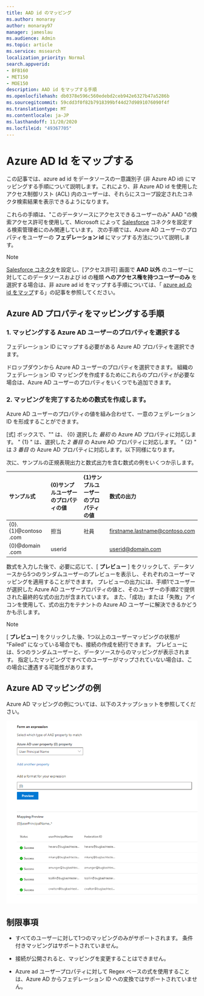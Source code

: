 ```yaml
---
title: AAD id のマッピング
ms.author: monaray
author: monaray97
manager: jameslau
ms.audience: Admin
ms.topic: article
ms.service: mssearch
localization_priority: Normal
search.appverid:
- BFB160
- MET150
- MOE150
description: AAD id をマップする手順
ms.openlocfilehash: db0378e596c560edebd2ceb942e6327b47a5286b
ms.sourcegitcommit: 59cdd3f0f82b7918399bf44d27d9891076090f4f
ms.translationtype: MT
ms.contentlocale: ja-JP
ms.lasthandoff: 11/20/2020
ms.locfileid: "49367705"
---
```

# <a name="map-your-azure-ad-identities"></a>Azure AD Id をマップする  

この記事では、azure ad id をデータソースの一意識別子 (非 Azure AD id) にマッピングする手順について説明します。これにより、非 Azure AD id を使用したアクセス制御リスト (ACL) 内のユーザーは、それらにスコープ設定されたコネクタ検索結果を表示できるようになります。

これらの手順は、"このデータソースにアクセスできるユーザーのみ" AAD "の検索アクセス許可を使用して、Microsoft によって [Salesforce](salesforce-connector.md) コネクタを設定する検索管理者にのみ関連しています。 次の手順では、Azure AD ユーザーのプロパティをユーザーの **フェデレーション id** にマップする方法について説明します。

>[!NOTE]
>[Salesforce コネクタ](salesforce-connector.md)を設定し、[アクセス許可] 画面で **AAD 以外** のユーザーに対してこのデータソースおよび id の種類 **へのアクセス権を持つユーザーのみ** を選択する場合は、非 azure ad id をマップする手順については、「 [azure ad の id をマップ](map-non-aad.md)する」の記事を参照してください。  

## <a name="steps-for-mapping-your-azure-ad-properties"></a>Azure AD プロパティをマッピングする手順

### <a name="1-select-azure-ad-user-properties-to-map"></a>1. マッピングする Azure AD ユーザーのプロパティを選択する

フェデレーション ID にマップする必要がある Azure AD プロパティを選択できます。

ドロップダウンから Azure AD ユーザーのプロパティを選択できます。 組織のフェデレーション ID マッピングを作成するためにこれらのプロパティが必要な場合は、Azure AD ユーザーのプロパティをいくつでも追加できます。

### <a name="2-create-formula-to-complete-mapping"></a>2. マッピングを完了するための数式を作成します。

Azure AD ユーザーのプロパティの値を組み合わせて、一意のフェデレーション ID を形成することができます。

[式] ボックスで、"" は、 {0} 選択した *最初* の Azure AD プロパティに対応します。 " {1} " は、選択した *2 番目* の Azure AD プロパティに対応します。 " {2} " は *3 番目* の Azure AD プロパティに対応します。以下同様になります。  

次に、サンプルの正規表現出力と数式出力を含む数式の例をいくつか示します。

| サンプル式                  | {0}サンプルユーザーのプロパティの値                 | {1}サンプルユーザーのプロパティの値           | 数式の出力                  |
| :------------------- | :------------------- |:---------------|:---------------|
| {0}.{1}@contoso .com  | 担当 | 社員 |firstname.lastname@contoso.com
| {0}@domain .com                 | userid                 |             |userid@domain.com

数式を入力した後で、必要に応じて、[ **プレビュー** ] をクリックして、データソースから5つのランダムユーザーのプレビューを表示し、それぞれのユーザーマッピングを適用することができます。 プレビューの出力には、手順1でユーザーが選択した Azure AD ユーザープロパティの値と、そのユーザーの手順2で提供された最終的な式の出力が含まれています。 また、「成功」または「失敗」アイコンを使用して、式の出力をテナントの Azure AD ユーザーに解決できるかどうかも示します。  

>[!NOTE]
>[ **プレビュー**] をクリックした後、1つ以上のユーザーマッピングの状態が "Failed" になっている場合でも、接続の作成を続行できます。 プレビューには、5つのランダムユーザーと、データソースからのマッピングが表示されます。 指定したマッピングですべてのユーザーがマップされていない場合は、この場合に遭遇する可能性があります。

## <a name="sample-azure-ad-mapping"></a>Azure AD マッピングの例

Azure AD マッピングの例については、以下のスナップショットを参照してください。

![Azure AD マッピングページに記入する方法のサンプルスナップショット](media/aad-mapping.png)

## <a name="limitations"></a>制限事項  

- すべてのユーザーに対して1つのマッピングのみがサポートされます。 条件付きマッピングはサポートされていません。  

- 接続が公開されると、マッピングを変更することはできません。  

- Azure ad ユーザープロパティに対して Regex ベースの式を使用することは、Azure AD からフェデレーション ID への変換ではサポートされていません。
